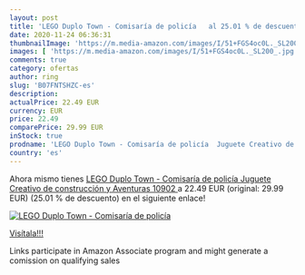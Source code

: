 ```yaml
---
layout: post
title: 'LEGO Duplo Town - Comisaría de policía   al 25.01 % de descuento'
date: 2020-11-24 06:36:31
thumbnailImage: 'https://m.media-amazon.com/images/I/51+FGS4oc0L._SL200_.jpg'
images: [ 'https://m.media-amazon.com/images/I/51+FGS4oc0L._SL200_.jpg' ]
comments: true
category: ofertas
author: ring
slug: 'B07FNTSHZC-es'
description:
actualPrice: 22.49 EUR
currency: EUR
price: 22.49
comparePrice: 29.99 EUR
inStock: true
prodname: 'LEGO Duplo Town - Comisaría de policía  Juguete Creativo de construcción y Aventuras  10902 '
country: 'es'
---
```


Ahora mismo tienes [LEGO Duplo Town - Comisaría de policía  Juguete Creativo de construcción y Aventuras  10902 ](https://www.amazon.es/dp/B07FNTSHZC/?tag=tolees-21) a 22.49 EUR (original: 29.99 EUR) (25.01 %  de descuento) en el siguiente enlace!

[![LEGO Duplo Town - Comisaría de policía  ](https://m.media-amazon.com/images/I/51+FGS4oc0L._SL200_.jpg)](https://www.amazon.es/dp/B07FNTSHZC/?tag=tolees-21)

[Visítala!!!](https://www.amazon.es/dp/B07FNTSHZC/?tag=tolees-21)

Links participate in Amazon Associate program and might generate a comission on qualifying sales
